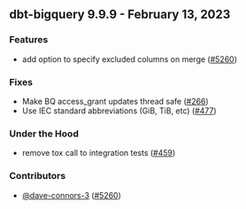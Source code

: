 ## dbt-bigquery 9.9.9 - February 13, 2023

### Features

- add option to specify excluded columns on merge ([#5260](https://github.com/dbt-labs/dbt-bigquery/issues/5260))

### Fixes

- Make BQ access_grant updates thread safe ([#266](https://github.com/dbt-labs/dbt-bigquery/issues/266))
- Use IEC standard abbreviations (GiB, TiB, etc) ([#477](https://github.com/dbt-labs/dbt-bigquery/issues/477))

### Under the Hood

- remove tox call to integration tests ([#459](https://github.com/dbt-labs/dbt-bigquery/issues/459))

### Contributors
- [@dave-connors-3](https://github.com/dave-connors-3) ([#5260](https://github.com/dbt-labs/dbt-bigquery/issues/5260))
